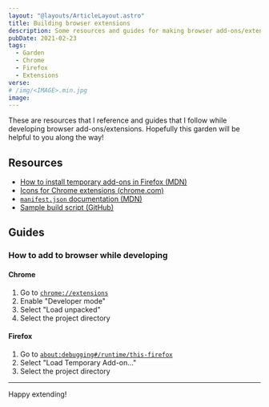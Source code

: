 ```yaml
---
layout: "@layouts/ArticleLayout.astro"
title: Building browser extensions
description: Some resources and guides for making browser add-ons/extensions
pubDate: 2021-02-23
tags:
  - Garden
  - Chrome
  - Firefox
  - Extensions
verse:
# /img/<IMAGE>.min.jpg
image:
---
```


These are resources that I reference and guides that I follow while developing browser add-ons/extensions. Hopefully this garden will be helpful to you along the way!

## Resources

- [How to install temporary add-ons in Firefox (MDN)](https://developer.mozilla.org/en-US/docs/Mozilla/Add-ons/WebExtensions/Your_first_WebExtension#installing)
- [Icons for Chrome extensions (chrome.com)](https://developer.chrome.com/docs/extensions/mv2/manifest/icons/)
- [`manifest.json` documentation (MDN)](https://developer.mozilla.org/en-US/docs/Mozilla/Add-ons/WebExtensions/manifest.json)
- [Sample build script (GitHub)](https://raw.githubusercontent.com/SeanMcP/popsicle-sticks-mini/master/build.sh)

## Guides

### How to add to browser while developing

#### Chrome

1. Go to [`chrome://extensions`](chrome://extensions)
2. Enable "Developer mode"
3. Select "Load unpacked"
4. Select the project directory

#### Firefox

1. Go to [`about:debugging#/runtime/this-firefox`](about:debugging#/runtime/this-firefox)
2. Select "Load Temporary Add-on..."
3. Select the project directory

---

Happy extending!
